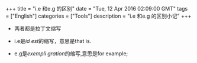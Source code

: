 +++ 
title = "i.e 和e.g 的区别" 
date = "Tue, 12 Apr 2016 02:09:00 GMT" 
tags = ["English"] 
categories = ["Tools"]
description = "i.e 和e.g 的区别小记" 
+++ 


- 两者都是拉丁文缩写

- i.e是*id est*的缩写，意思是that is.
- e.g是*exempli gration*的缩写,意思是for example;



